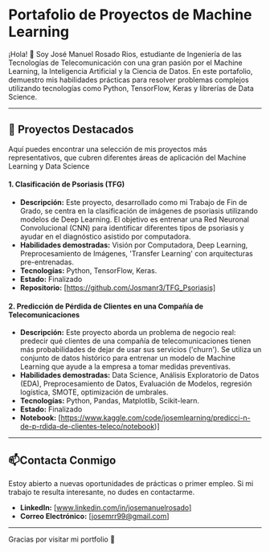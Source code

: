# Portafolio de Proyectos de Machine Learning

¡Hola! 👋 Soy José Manuel Rosado Rios, estudiante de Ingeniería de las Tecnologías de Telecomunicación con una gran pasión por el Machine Learning, la Inteligencia Artificial y la Ciencia de Datos. En este portafolio, demuestro mis habilidades prácticas para resolver problemas complejos utilizando tecnologías como Python, TensorFlow, Keras y librerías de Data Science.

---

## 🚀 Proyectos Destacados

Aquí puedes encontrar una selección de mis proyectos más representativos, que cubren diferentes áreas de aplicación del Machine Learning y Data Science

#### **1. Clasificación de Psoriasis (TFG)**
* **Descripción:** Este proyecto, desarrollado como mi Trabajo de Fin de Grado, se centra en la clasificación de imágenes de psoriasis utilizando modelos de Deep Learning. El objetivo es entrenar una Red Neuronal Convolucional (CNN) para identificar diferentes tipos de psoriasis y ayudar en el diagnóstico asistido por computadora.
* **Habilidades demostradas:** Visión por Computadora, Deep Learning, Preprocesamiento de Imágenes, 'Transfer Learning' con arquitecturas pre-entrenadas.
* **Tecnologías:** Python, TensorFlow, Keras.
* **Estado:** Finalizado
* **Repositorio:** [https://github.com/Josmanr3/TFG_Psoriasis]

#### **2. Predicción de Pérdida de Clientes en una Compañía de Telecomunicaciones**
* **Descripción:** Este proyecto aborda un problema de negocio real: predecir qué clientes de una compañía de telecomunicaciones tienen más probabilidades de dejar de usar sus servicios ('churn'). Se utiliza un conjunto de datos histórico para entrenar un modelo de Machine Learning que ayude a la empresa a tomar medidas preventivas.
* **Habilidades demostradas:** Data Science, Análisis Exploratorio de Datos (EDA), Preprocesamiento de Datos, Evaluación de Modelos, regresión logística, SMOTE, optimización de umbrales. 
* **Tecnologías:** Python, Pandas, Matplotlib, Scikit-learn.
* **Estado:** Finalizado
* **Notebook:** [https://www.kaggle.com/code/josemlearning/predicci-n-de-p-rdida-de-clientes-teleco/notebook)]

---

## 📫Contacta Conmigo

Estoy abierto a nuevas oportunidades de prácticas o primer empleo. Si mi trabajo te resulta interesante, no dudes en contactarme.

* **LinkedIn:** [www.linkedin.com/in/josemanuelrosado]
* **Correo Electrónico:** [josemrr99@gmail.com]
  
---

Gracias por visitar mi portfolio 🚀
